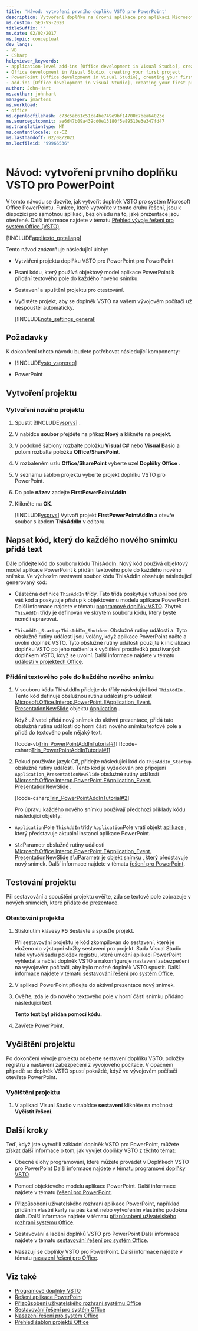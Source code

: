 ```yaml
---
title: 'Návod: vytvoření prvního doplňku VSTO pro PowerPoint'
description: Vytvoření doplňku na úrovni aplikace pro aplikaci Microsoft PowerPoint Tato funkce je k dispozici pro samotnou aplikaci, bez ohledu na to, jaké prezentace jsou otevřené.
ms.custom: SEO-VS-2020
titleSuffix: ''
ms.date: 02/02/2017
ms.topic: conceptual
dev_langs:
- VB
- CSharp
helpviewer_keywords:
- application-level add-ins [Office development in Visual Studio], creating your first project
- Office development in Visual Studio, creating your first project
- PowerPoint [Office development in Visual Studio], creating your first project
- add-ins [Office development in Visual Studio], creating your first project
author: John-Hart
ms.author: johnhart
manager: jmartens
ms.workload:
- office
ms.openlocfilehash: c73c5ab61c51ca4be749e9bf14700c7bea64023e
ms.sourcegitcommit: ae6d47b09a439cd0e13180f5e89510e3e347fd47
ms.translationtype: MT
ms.contentlocale: cs-CZ
ms.lasthandoff: 02/08/2021
ms.locfileid: "99966536"
---
```

# <a name="walkthrough-create-your-first-vsto-add-in-for-powerpoint"></a>Návod: vytvoření prvního doplňku VSTO pro PowerPoint
  V tomto návodu se dozvíte, jak vytvořit doplněk VSTO pro systém Microsoft Office PowerPointu. Funkce, které vytvoříte v tomto druhu řešení, jsou k dispozici pro samotnou aplikaci, bez ohledu na to, jaké prezentace jsou otevřené. Další informace najdete v tématu [Přehled vývoje řešení pro systém Office &#40;VSTO&#41;](../vsto/office-solutions-development-overview-vsto.md).

 [!INCLUDE[appliesto_pptallapp](../vsto/includes/appliesto-pptallapp-md.md)]

 Tento návod znázorňuje následující úlohy:

- Vytváření projektu doplňku VSTO pro PowerPoint pro PowerPoint

- Psaní kódu, který používá objektový model aplikace PowerPoint k přidání textového pole do každého nového snímku.

- Sestavení a spuštění projektu pro otestování.

- Vyčistěte projekt, aby se doplněk VSTO na vašem vývojovém počítači už nespouštěl automaticky.

  [!INCLUDE[note_settings_general](../sharepoint/includes/note-settings-general-md.md)]

## <a name="prerequisites"></a>Požadavky
 K dokončení tohoto návodu budete potřebovat následující komponenty:

- [!INCLUDE[vsto_vsprereq](../vsto/includes/vsto-vsprereq-md.md)]

- PowerPoint

## <a name="create-the-project"></a>Vytvoření projektu

### <a name="to-create-a-new-project"></a>Vytvoření nového projektu

1. Spustit [!INCLUDE[vsprvs](../sharepoint/includes/vsprvs-md.md)] .

2. V nabídce **soubor** přejděte na příkaz **Nový** a klikněte na **projekt**.

3. V podokně šablony rozbalte položku **Visual C#** nebo **Visual Basic** a potom rozbalte položku **Office/SharePoint**.

4. V rozbaleném uzlu **Office/SharePoint** vyberte uzel **Doplňky Office** .

5. V seznamu šablon projektu vyberte projekt doplňku VSTO pro PowerPoint.

6. Do pole **název** zadejte **FirstPowerPointAddIn**.

7. Klikněte na **OK**.

     [!INCLUDE[vsprvs](../sharepoint/includes/vsprvs-md.md)] Vytvoří projekt **FirstPowerPointAddIn** a otevře soubor s kódem **ThisAddIn** v editoru.

## <a name="write-code-that-adds-text-to-each-new-slide"></a>Napsat kód, který do každého nového snímku přidá text
 Dále přidejte kód do souboru kódu ThisAddIn. Nový kód používá objektový model aplikace PowerPoint k přidání textového pole do každého nového snímku. Ve výchozím nastavení soubor kódu ThisAddIn obsahuje následující generovaný kód:

- Částečná definice `ThisAddIn` třídy. Tato třída poskytuje vstupní bod pro váš kód a poskytuje přístup k objektovému modelu aplikace PowerPoint. Další informace najdete v tématu [programové doplňky VSTO](../vsto/programming-vsto-add-ins.md). Zbytek `ThisAddIn` třídy je definován ve skrytém souboru kódu, který byste neměli upravovat.

- `ThisAddIn_Startup` `ThisAddIn_Shutdown` Obslužné rutiny události a. Tyto obslužné rutiny události jsou volány, když aplikace PowerPoint načte a uvolní doplněk VSTO. Tyto obslužné rutiny událostí použijte k inicializaci doplňku VSTO po jeho načtení a k vyčištění prostředků používaných doplňkem VSTO, když se uvolní. Další informace najdete v tématu [události v projektech Office](../vsto/events-in-office-projects.md).

### <a name="to-add-a-text-box-to-each-new-slide"></a>Přidání textového pole do každého nového snímku

1. V souboru kódu ThisAddIn přidejte do třídy následující kód `ThisAddIn` . Tento kód definuje obslužnou rutinu události pro událost [Microsoft.Office.Interop.PowerPoint.EApplication_Event. PresentationNewSlide](/previous-versions/office/developer/office-2010/ff762876(v%3doffice.14)) objektu [Application](/previous-versions/office/developer/office-2010/ff764034(v=office.14)) .

    Když uživatel přidá nový snímek do aktivní prezentace, přidá tato obslužná rutina události do horní části nového snímku textové pole a přidá do textového pole nějaký text.

    [!code-vb[Trin_PowerPointAddInTutorial#1](../vsto/codesnippet/VisualBasic/Trin_PowerPointAddInTutorial/ThisAddIn.vb#1)]
    [!code-csharp[Trin_PowerPointAddInTutorial#1](../vsto/codesnippet/CSharp/Trin_PowerPointAddInTutorial/ThisAddIn.cs#1)]

2. Pokud používáte jazyk C#, přidejte následující kód do `ThisAddIn_Startup` obslužné rutiny události. Tento kód je vyžadován pro připojení `Application_PresentationNewSlide` obslužné rutiny události [Microsoft.Office.Interop.PowerPoint.EApplication_Event. PresentationNewSlide](/previous-versions/office/developer/office-2010/ff762876(v%3doffice.14)) .

    [!code-csharp[Trin_PowerPointAddInTutorial#2](../vsto/codesnippet/CSharp/Trin_PowerPointAddInTutorial/ThisAddIn.cs#2)]

   Pro úpravu každého nového snímku používají předchozí příklady kódu následující objekty:

- `Application`Pole `ThisAddIn` třídy `Application`Pole vrátí objekt [aplikace](/previous-versions/office/developer/office-2010/ff764034(v=office.14)) , který představuje aktuální instanci aplikace PowerPoint.

- `Sld`Parametr obslužné rutiny události [Microsoft.Office.Interop.PowerPoint.EApplication_Event. PresentationNewSlide](/previous-versions/office/developer/office-2010/ff762876(v%3doffice.14)) `Sld`Parametr je objekt [snímku](/previous-versions/office/developer/office-2010/ff763417(v=office.14)) , který představuje nový snímek. Další informace najdete v tématu [řešení pro PowerPoint](../vsto/powerpoint-solutions.md).

## <a name="test-the-project"></a>Testování projektu
 Při sestavování a spouštění projektu ověřte, zda se textové pole zobrazuje v nových snímcích, které přidáte do prezentace.

### <a name="to-test-the-project"></a>Otestování projektu

1. Stisknutím klávesy **F5** Sestavte a spusťte projekt.

     Při sestavování projektu je kód zkompilován do sestavení, které je vloženo do výstupní složky sestavení pro projekt. Sada Visual Studio také vytvoří sadu položek registru, které umožní aplikaci PowerPoint vyhledat a načíst doplněk VSTO a nakonfiguruje nastavení zabezpečení na vývojovém počítači, aby bylo možné doplněk VSTO spustit. Další informace najdete v tématu [sestavování řešení pro systém Office](../vsto/building-office-solutions.md).

2. V aplikaci PowerPoint přidejte do aktivní prezentace nový snímek.

3. Ověřte, zda je do nového textového pole v horní části snímku přidáno následující text.

     **Tento text byl přidán pomocí kódu.**

4. Zavřete PowerPoint.

## <a name="clean-up-the-project"></a>Vyčištění projektu
 Po dokončení vývoje projektu odeberte sestavení doplňku VSTO, položky registru a nastavení zabezpečení z vývojového počítače. V opačném případě se doplněk VSTO spustí pokaždé, když ve vývojovém počítači otevřete PowerPoint.

### <a name="to-clean-up-your-project"></a>Vyčištění projektu

1. V aplikaci Visual Studio v nabídce **sestavení** klikněte na možnost **Vyčistit řešení**.

## <a name="next-steps"></a>Další kroky
 Teď, když jste vytvořili základní doplněk VSTO pro PowerPoint, můžete získat další informace o tom, jak vyvíjet doplňky VSTO z těchto témat:

- Obecné úlohy programování, které můžete provádět v Doplňkech VSTO pro PowerPoint Další informace najdete v tématu [programové doplňky VSTO](../vsto/programming-vsto-add-ins.md).

- Pomocí objektového modelu aplikace PowerPoint. Další informace najdete v tématu [řešení pro PowerPoint](../vsto/powerpoint-solutions.md).

- Přizpůsobení uživatelského rozhraní aplikace PowerPoint, například přidáním vlastní karty na pás karet nebo vytvořením vlastního podokna úloh. Další informace najdete v tématu [přizpůsobení uživatelského rozhraní systému Office](../vsto/office-ui-customization.md).

- Sestavování a ladění doplňků VSTO pro PowerPoint Další informace najdete v tématu [sestavování řešení pro systém Office](../vsto/building-office-solutions.md).

- Nasazují se doplňky VSTO pro PowerPoint. Další informace najdete v tématu [nasazení řešení pro Office](../vsto/deploying-an-office-solution.md).

## <a name="see-also"></a>Viz také
- [Programové doplňky VSTO](../vsto/programming-vsto-add-ins.md)
- [Řešení aplikace PowerPoint](../vsto/powerpoint-solutions.md)
- [Přizpůsobení uživatelského rozhraní systému Office](../vsto/office-ui-customization.md)
- [Sestavování řešení pro systém Office](../vsto/building-office-solutions.md)
- [Nasazení řešení pro systém Office](../vsto/deploying-an-office-solution.md)
- [Přehled šablon projektů Office](../vsto/office-project-templates-overview.md)
